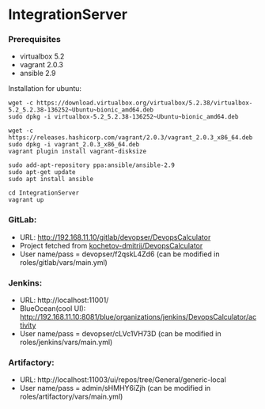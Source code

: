 # IntegrationServer

### Prerequisites
- virtualbox 5.2
- vagrant 2.0.3
- ansible 2.9

Installation for ubuntu:
```
wget -c https://download.virtualbox.org/virtualbox/5.2.38/virtualbox-5.2_5.2.38-136252~Ubuntu~bionic_amd64.deb
sudo dpkg -i virtualbox-5.2_5.2.38-136252~Ubuntu~bionic_amd64.deb

wget -c https://releases.hashicorp.com/vagrant/2.0.3/vagrant_2.0.3_x86_64.deb
sudo dpkg -i vagrant_2.0.3_x86_64.deb
vagrant plugin install vagrant-disksize

sudo add-apt-repository ppa:ansible/ansible-2.9
sudo apt-get update
sudo apt install ansible

cd IntegrationServer
vagrant up
```

### GitLab: 
- URL: http://192.168.11.10/gitlab/devopser/DevopsCalculator
- Project fetched from [kochetov-dmitrij/DevopsCalculator](https://github.com/kochetov-dmitrij/DevopsCalculator)
- User name/pass = devopser/f2qskL4Zd6 (can be modified in roles/gitlab/vars/main.yml)

### Jenkins:
- URL: http://localhost:11001/
- BlueOcean(cool UI): http://192.168.11.10:8081/blue/organizations/jenkins/DevopsCalculator/activity 
- User name/pass = devopser/cLVc1VH73D (can be modified in roles/jenkins/vars/main.yml)

### Artifactory:
- URL: http://localhost:11003/ui/repos/tree/General/generic-local
- User name/pass = admin/sHMHY6iZjh (can be modified in roles/artifactory/vars/main.yml)
